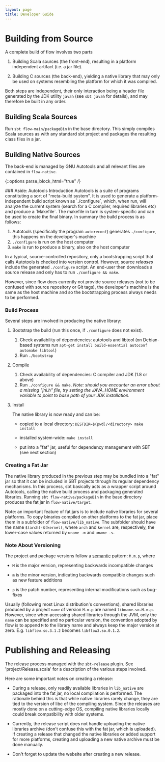 ```yaml
---
layout: page
title: Developer Guide
---
```

# Building from Source
A complete build of flow involves two parts

1. Building Scala sources (the front-end), resulting in a platform independent artifact (i.e. a jar file).

2. Building C sources (the back-end), yielding a native library that may only be used on systems resembling the platform for which it was compiled.

Both steps are independent, their only interaction being a header file generated by the JDK utility `javah` (see `sbt javah` for details), and may therefore be built in any order.

## Building Scala Sources
Run `sbt flow-main/packageBin` in the base directory. This simply compiles Scala sources as with any standard sbt project and packages the resulting class files in a jar.

## Building Native Sources
The back-end is managed by GNU Autotools and all relevant files are contained in `flow-native`.

{::options parse_block_html="true" /}
<aside class="notice">
### Aside: Autotools Introduction
Autotools is a suite of programs constituting a sort of "meta-build system". It is used to generate a platform-independent build script known as `./configure`, which, when run, will analyze the current system (search for a C compiler, required libraries etc) and produce a `Makefile`. The makefile in turn is system-specific and can be used to create the final binary. In summary the build process is as follows:

1. Autotools (specifically the program `autoreconf`) generates `./configure`, this happens on the developer's machine
2. `./configure` is run on the host computer
3. `make` is run to produce a binary, also on the host computer

In a typical, source-controlled repository, only a bootstrapping script that calls Autotools is checked into version control. However, source *releases* include the generated `./configure` script. An end-user then downloads a source release and only has to run `./configure && make`.

However, since flow does currently not provide source releases (not to be confused with source repository or Git tags), the developer's machine is the same as the host machine and so the bootstrapping process always needs to be performed.
</aside>

### Build Process

Several steps are involved in producing the native library:

1. Bootstrap the build (run this once, if `./configure` does not exist).

    1. Check availability of dependencies: autotools and libtool (on Debian-based systems run `apt-get install build-essential autoconf automake libtool`)
    2. Run `./bootstrap`

2. Compile

    1. Check availability of dependencies: C compiler and JDK (1.8 or above)
    2. Run `./configure && make`.
       *Note: should you encounter an error about a missing "jni.h" file, try setting the JAVA_HOME environment variable to point to base path of your JDK installation.*

3. Install

    The native library is now ready and can be:

	- copied to a local directory: `DESTDIR=$(pwd)/<directory> make install`

    - installed system-wide: `make install`

    - put into a "fat" jar, useful for dependency management with SBT (see next section)

### Creating a Fat Jar
The native library produced in the previous step may be bundled into a "fat" jar so that it can be included in SBT projects through its regular dependency mechanisms. In this process, sbt basically acts as a wrapper script around Autotools, calling the native build process and packaging generated libraries. Running `sbt flow-native/packageBin` in the base directory produces the fat jar in `flow-native/target`.

Note: an important feature of fat jars is to include native libraries for several platforms. To copy binaries compiled on other platforms to the fat jar, place them in a subfolder of `flow-native/lib_native`. The subfolder should have the name `$(arch)-$(kernel)`, where `arch` and `kernel` are, respectively, the lower-case values returned by `uname -m` and `uname -s`.

### Note About Versioning
The project and package versions follow a [semantic](http://semver.org/) pattern: `M.m.p`, where

- `M` is the major version, representing backwards incompatible changes

- `m` is the minor version, indicating backwards compatible changes such as new feature additions

- `p` is the patch number, representing internal modifications such as bug-fixes

Usually (following most Linux distribution's conventions), shared libraries produced by a project `name` of version `M.m.p` are named `libname.so.M.m.p`. However, since when accessing shared libraries through the JVM, only the `name` can be specified and no particular version, the convention adopted by flow is to append `M` to the library name and always keep the major version at zero. E.g. `libflow.so.3.1.2` becomes `libflow3.so.0.1.2`.

# Publishing and Releasing
The release process managed with the `sbt-release` plugin. See 'project/Release.scala' for a description of the various steps involved.

Here are some important notes on creating a release:

- During a release, only readily available libraries in `lib_native` are packaged into the fat jar, no local compilation is performed. The rationale behind this is that while native libraries rarely change, they are tied to the version of libc of the compiling system. Since the releases are mostly done on a cutting-edge OS, compiling native libraries locally could break compatibility with older systems.

- Currently, the release script does not handle uploading the native libraries archive (don't confuse this with the fat jar, which is uploaded). If creating a release that changed the native libraries or added support for more platforms, creating and uploading a new native archive must be done manually.

- Don't forget to update the website after creating a new release.
  
